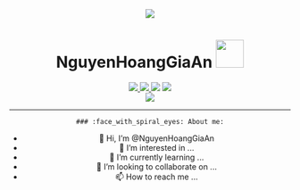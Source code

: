 <div id="header" align="center">
    <img src= https://media.giphy.com/media/SnevkEt4zCVWMCc8yk/giphy.gif />
    <h1>
            NguyenHoangGiaAn
            <img width="50" src= https://media.giphy.com/media/3o7aCY4rkWQiNyYTv2/giphy.gif >
    </h1>
</div>
<div id="badges" align="center">
  <a href="https://www.facebook.com/nhzaan" >
    <img src=https://img.shields.io/badge/Facebook-blue?logo=Facebook&logoColor=white&style=for-the-badge />  
  </a>
  
  <a href="https://www.instagram.com/nhgiaan217" >
    <img src=https://img.shields.io/badge/Instagram-%23E4405F.svg?style=for-the-badge&logo=Instagram&logoColor=white />
  </a>    
     <img src=https://img.shields.io/badge/Gmail-D14836?style=for-the-badge&logo=gmail&logoColor=white />
     <img src=https://img.shields.io/badge/Discord-%235865F2.svg?style=for-the-badge&logo=discord&logoColor=white />
</div>
<div id="viewers" align="center">
    <img src=https://komarev.com/ghpvc/?username=NguyenHoangGiaAn&color=%23E4405F&style=for-the-badge />
<div id="banner">
    
</div>
<div id="content">
    
---
    ### :face_with_spiral_eyes: About me:
- 👋 Hi, I’m @NguyenHoangGiaAn <br>
- 👀 I’m interested in ... <br>
- 🌱 I’m currently learning ... <br>
- 💞️ I’m looking to collaborate on ... <br>
- 📫 How to reach me ...
